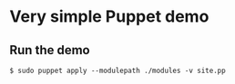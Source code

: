 # Very simple Puppet demo

## Run the demo

```
$ sudo puppet apply --modulepath ./modules -v site.pp
```